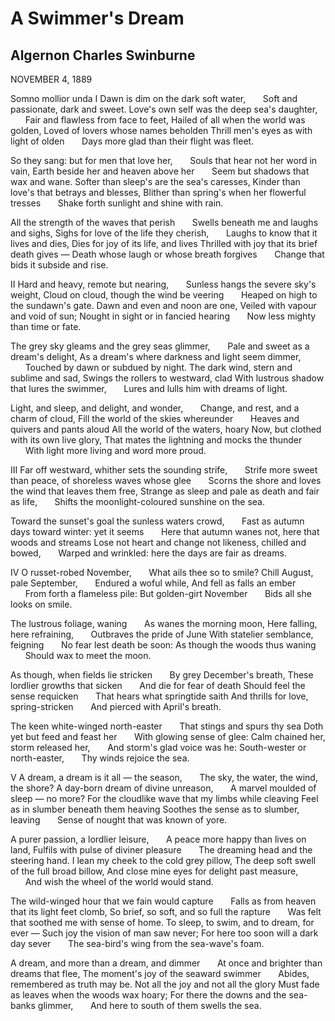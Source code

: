 # A Swimmer's Dream
## Algernon Charles Swinburne
NOVEMBER 4, 1889

Somno mollior unda
I
Dawn is dim on the dark soft water,
      Soft and passionate, dark and sweet.
Love's own self was the deep sea's daughter,
      Fair and flawless from face to feet,
Hailed of all when the world was golden,
Loved of lovers whose names beholden
Thrill men's eyes as with light of olden
      Days more glad than their flight was fleet.

So they sang: but for men that love her,
      Souls that hear not her word in vain,
Earth beside her and heaven above her
      Seem but shadows that wax and wane.
Softer than sleep's are the sea's caresses,
Kinder than love's that betrays and blesses,
Blither than spring's when her flowerful tresses
      Shake forth sunlight and shine with rain.

All the strength of the waves that perish
      Swells beneath me and laughs and sighs,
Sighs for love of the life they cherish,
      Laughs to know that it lives and dies,
Dies for joy of its life, and lives
Thrilled with joy that its brief death gives —
Death whose laugh or whose breath forgives
      Change that bids it subside and rise.

II
Hard and heavy, remote but nearing,
      Sunless hangs the severe sky's weight,
Cloud on cloud, though the wind be veering
      Heaped on high to the sundawn's gate.
Dawn and even and noon are one,
Veiled with vapour and void of sun;
Nought in sight or in fancied hearing
      Now less mighty than time or fate.

The grey sky gleams and the grey seas glimmer,
      Pale and sweet as a dream's delight,
As a dream's where darkness and light seem dimmer,
      Touched by dawn or subdued by night.
The dark wind, stern and sublime and sad,
Swings the rollers to westward, clad
With lustrous shadow that lures the swimmer,
      Lures and lulls him with dreams of light.

Light, and sleep, and delight, and wonder,
      Change, and rest, and a charm of cloud,
Fill the world of the skies whereunder
      Heaves and quivers and pants aloud
All the world of the waters, hoary
Now, but clothed with its own live glory,
That mates the lightning and mocks the thunder
      With light more living and word more proud.

III
Far off westward, whither sets the sounding strife,
      Strife more sweet than peace, of shoreless waves whose glee
      Scorns the shore and loves the wind that leaves them free,
Strange as sleep and pale as death and fair as life,
      Shifts the moonlight-coloured sunshine on the sea.

Toward the sunset's goal the sunless waters crowd,
      Fast as autumn days toward winter: yet it seems
      Here that autumn wanes not, here that woods and streams
Lose not heart and change not likeness, chilled and bowed,
      Warped and wrinkled: here the days are fair as dreams.

IV
O russet-robed November,
      What ails thee so to smile?
Chill August, pale September,
      Endured a woful while,
And fell as falls an ember
      From forth a flameless pile:
But golden-girt November
      Bids all she looks on smile.

The lustrous foliage, waning
      As wanes the morning moon,
Here falling, here refraining,
      Outbraves the pride of June
With statelier semblance, feigning
      No fear lest death be soon:
As though the woods thus waning
      Should wax to meet the moon.

As though, when fields lie stricken
      By grey December's breath,
These lordlier growths that sicken
      And die for fear of death
Should feel the sense requicken
      That hears what springtide saith
And thrills for love, spring-stricken
      And pierced with April's breath.

The keen white-winged north-easter
      That stings and spurs thy sea
Doth yet but feed and feast her
      With glowing sense of glee:
Calm chained her, storm released her,
      And storm's glad voice was he:
South-wester or north-easter,
      Thy winds rejoice the sea.

V
A dream, a dream is it all — the season,
      The sky, the water, the wind, the shore?
A day-born dream of divine unreason,
      A marvel moulded of sleep — no more?
For the cloudlike wave that my limbs while cleaving
Feel as in slumber beneath them heaving
Soothes the sense as to slumber, leaving
      Sense of nought that was known of yore.

A purer passion, a lordlier leisure,
      A peace more happy than lives on land,
Fulfils with pulse of diviner pleasure
      The dreaming head and the steering hand.
I lean my cheek to the cold grey pillow,
The deep soft swell of the full broad billow,
And close mine eyes for delight past measure,
      And wish the wheel of the world would stand.

The wild-winged hour that we fain would capture
      Falls as from heaven that its light feet clomb,
So brief, so soft, and so full the rapture
      Was felt that soothed me with sense of home.
To sleep, to swim, and to dream, for ever —
Such joy the vision of man saw never;
For here too soon will a dark day sever
      The sea-bird's wing from the sea-wave's foam.

A dream, and more than a dream, and dimmer
      At once and brighter than dreams that flee,
The moment's joy of the seaward swimmer
      Abides, remembered as truth may be.
Not all the joy and not all the glory
Must fade as leaves when the woods wax hoary;
For there the downs and the sea-banks glimmer,
      And here to south of them swells the sea.